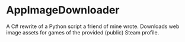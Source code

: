 # AppImageDownloader

A C# rewrite of a Python script a friend of mine wrote. Downloads web image assets for games of the provided (public) Steam profile.